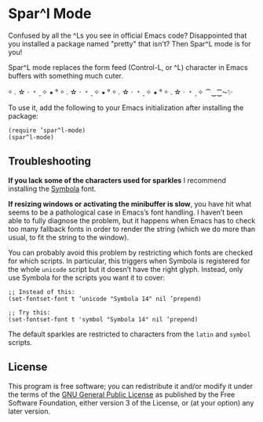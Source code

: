 # Spar^l Mode

Confused by all the ^Ls you see in official Emacs code?
Disappointed that you installed a package named "pretty" that
isn't?  Then Spar^L mode is for you!

Spar^L mode replaces the form feed (Control-L, or ^L) character in
Emacs buffers with something much cuter.

⸰ . ☆ · ﹡ ⸼ ✧ ⁕ ° ⸰ . ☆ · ﹡ ⸼ ✧ ⁕ ° ⸰ . ☆ · ﹡ ⸼ ✧ ⁕ ° ⸰ . ☆ · ﹡ ⸼ ✧ ⁀‿⁐⁓✨

To use it, add the following to your Emacs initialization after
installing the package:

``` emacs-lisp
(require ’spar^l-mode)
(spar^l-mode)
```

## Troubleshooting

**If you lack some of the characters used for sparkles** I recommend
installing the [Symbola][] font.

**If resizing windows or activating the minibuffer is slow**, you have
hit what seems to be a pathological case in Emacs’s font handling. I
haven’t been able to fully diagnose the problem, but it happens when
Emacs has to check too many fallback fonts in order to render the
string (which we do more than usual, to fit the string to the window).

You can probably avoid this problem by restricting which fonts are
checked for which scripts. In particular, this triggers when Symbola
is registered for the whole `unicode` script but it doesn’t have the
right glyph. Instead, only use Symbola for the scripts you want it
to cover:

``` emacs-lisp
;; Instead of this:
(set-fontset-font t ’unicode "Symbola 14" nil ’prepend)

;; Try this:
(set-fontset-font t 'symbol "Symbola 14" nil ’prepend)
```

The default sparkles are restricted to characters from the `latin` and
`symbol` scripts.

[Symbola]: http://users.teilar.gr/~g1951d/

## License

This program is free software; you can redistribute it and/or modify
it under the terms of the [GNU General Public License][] as published by
the Free Software Foundation, either version 3 of the License, or (at
your option) any later version.

[GNU General Public License]: https://www.gnu.org/licenses/gpl-3.0.en.html
